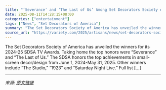 ```yaml
---
title: "‘Severance’ and ‘The Last of Us’ Among Set Decorators Society of America TV Award Winners"
date: 2025-08-11T14:28:15+08:00
categories: ["entertainment"]
tags: ["News", "Set Decorators of America"]
summary: "The Set Decorators Society of America has unveiled the winners for its 2024-25 SDSA TV Awards. Taking home the top honors were &#8220;Severance&#8221; and &#8220;The Last of Us.&#8221; The SDSA honors"
source_url: "https://variety.com/2025/artisans/news/set-decorators-society-of-america-tv-award-winners-1236486559/"
---
```


The Set Decorators Society of America has unveiled the winners for its 2024-25 SDSA TV Awards. Taking home the top honors were &#8220;Severance&#8221; and &#8220;The Last of Us.&#8221; The SDSA honors the top achievements in small-screen decor/design from June 1, 2024-May 31, 2025. Other winners include &#8220;The Studio,&#8221; &#8220;1923&#8221; and &#8220;Saturday Night Live.&#8221; Full list [&#8230;]

---

*来源: [原文链接](https://variety.com/2025/artisans/news/set-decorators-society-of-america-tv-award-winners-1236486559/)*
